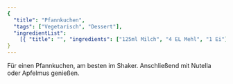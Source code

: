 ```yaml
---
{
  "title": "Pfannkuchen",
  "tags": ["Vegetarisch", "Dessert"],
  "ingredientList":
    [{ "title": "", "ingredients": ["125ml Milch", "4 EL Mehl", "1 Ei"] }],
}
---
```


Für einen Pfannkuchen, am besten im Shaker.
Anschließend mit Nutella oder Apfelmus genießen.
